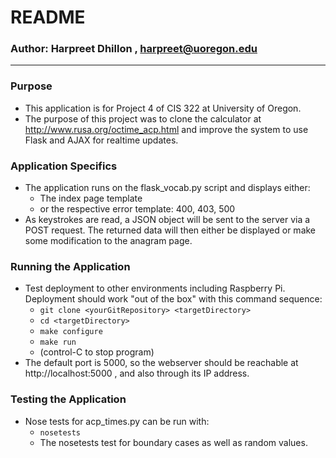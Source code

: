 # README #

### Author: Harpreet Dhillon , harpreet@uoregon.edu ###

---

### Purpose ###
* This application is for Project 4 of CIS 322 at University of Oregon.
* The purpose of this project was to clone the calculator at http://www.rusa.org/octime_acp.html and improve the system to use Flask and AJAX for realtime updates.

### Application Specifics ###
* The application runs on the flask_vocab.py script and displays either:
  * The index page template
  * or the respective error template: 400, 403, 500
* As keystrokes are read, a JSON object will be sent to the server via a POST request. The returned data will then either be displayed or make some modification to the anagram page.

### Running the Application ###
* Test deployment to other environments including Raspberry Pi.  Deployment 
  should work "out of the box" with this command sequence:
  * `git clone <yourGitRepository> <targetDirectory>`
  * `cd <targetDirectory>`
  * `make configure`
  * `make run`
  * (control-C to stop program)
* The default port is 5000, so the webserver should be reachable at http://localhost:5000 , and also through its IP address.
 
### Testing the Application ###
* Nose tests for acp_times.py can be run with:
  * `nosetests`
  * The nosetests test for boundary cases as well as random values.

